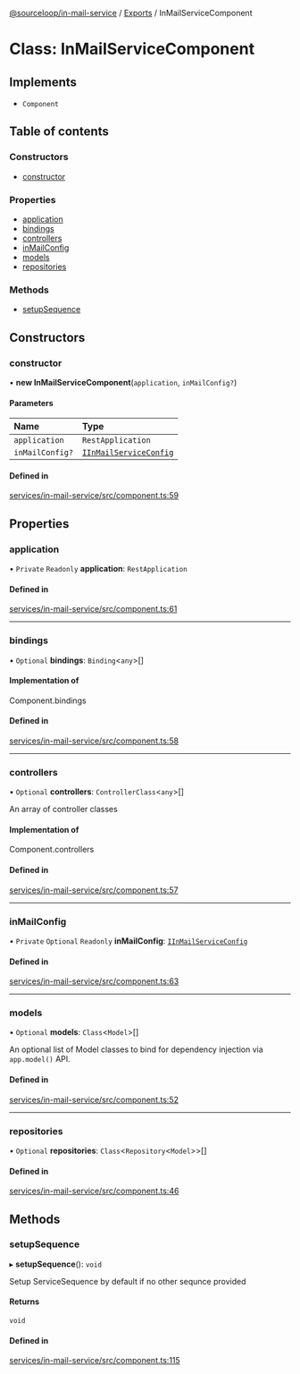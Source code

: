 [@sourceloop/in-mail-service](../README.md) / [Exports](../modules.md) / InMailServiceComponent

# Class: InMailServiceComponent

## Implements

- `Component`

## Table of contents

### Constructors

- [constructor](InMailServiceComponent.md#constructor)

### Properties

- [application](InMailServiceComponent.md#application)
- [bindings](InMailServiceComponent.md#bindings)
- [controllers](InMailServiceComponent.md#controllers)
- [inMailConfig](InMailServiceComponent.md#inmailconfig)
- [models](InMailServiceComponent.md#models)
- [repositories](InMailServiceComponent.md#repositories)

### Methods

- [setupSequence](InMailServiceComponent.md#setupsequence)

## Constructors

### constructor

• **new InMailServiceComponent**(`application`, `inMailConfig?`)

#### Parameters

| Name | Type |
| :------ | :------ |
| `application` | `RestApplication` |
| `inMailConfig?` | [`IInMailServiceConfig`](../interfaces/IInMailServiceConfig.md) |

#### Defined in

[services/in-mail-service/src/component.ts:59](https://github.com/sourcefuse/loopback4-microservice-catalog/blob/d35fdb3f0/services/in-mail-service/src/component.ts#L59)

## Properties

### application

• `Private` `Readonly` **application**: `RestApplication`

#### Defined in

[services/in-mail-service/src/component.ts:61](https://github.com/sourcefuse/loopback4-microservice-catalog/blob/d35fdb3f0/services/in-mail-service/src/component.ts#L61)

___

### bindings

• `Optional` **bindings**: `Binding`<`any`\>[]

#### Implementation of

Component.bindings

#### Defined in

[services/in-mail-service/src/component.ts:58](https://github.com/sourcefuse/loopback4-microservice-catalog/blob/d35fdb3f0/services/in-mail-service/src/component.ts#L58)

___

### controllers

• `Optional` **controllers**: `ControllerClass`<`any`\>[]

An array of controller classes

#### Implementation of

Component.controllers

#### Defined in

[services/in-mail-service/src/component.ts:57](https://github.com/sourcefuse/loopback4-microservice-catalog/blob/d35fdb3f0/services/in-mail-service/src/component.ts#L57)

___

### inMailConfig

• `Private` `Optional` `Readonly` **inMailConfig**: [`IInMailServiceConfig`](../interfaces/IInMailServiceConfig.md)

#### Defined in

[services/in-mail-service/src/component.ts:63](https://github.com/sourcefuse/loopback4-microservice-catalog/blob/d35fdb3f0/services/in-mail-service/src/component.ts#L63)

___

### models

• `Optional` **models**: `Class`<`Model`\>[]

An optional list of Model classes to bind for dependency injection
via `app.model()` API.

#### Defined in

[services/in-mail-service/src/component.ts:52](https://github.com/sourcefuse/loopback4-microservice-catalog/blob/d35fdb3f0/services/in-mail-service/src/component.ts#L52)

___

### repositories

• `Optional` **repositories**: `Class`<`Repository`<`Model`\>\>[]

#### Defined in

[services/in-mail-service/src/component.ts:46](https://github.com/sourcefuse/loopback4-microservice-catalog/blob/d35fdb3f0/services/in-mail-service/src/component.ts#L46)

## Methods

### setupSequence

▸ **setupSequence**(): `void`

Setup ServiceSequence by default if no other sequnce provided

#### Returns

`void`

#### Defined in

[services/in-mail-service/src/component.ts:115](https://github.com/sourcefuse/loopback4-microservice-catalog/blob/d35fdb3f0/services/in-mail-service/src/component.ts#L115)
